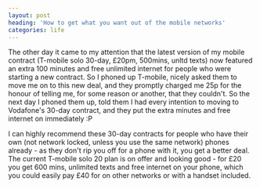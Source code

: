 ```yaml
---
layout: post
heading: 'How to get what you want out of the mobile networks'
categories: life
---
```


The other day it came to my attention that the latest version of my mobile contract (T-mobile solo 30-day, £20pm, 500mins, unltd texts) now featured an extra 100 minutes and free unlimited internet for people who were starting a new contract. So I phoned up T-mobile, nicely asked them to move me on to this new deal, and they promptly charged me 25p for the honour of telling me, for some reason or another, that they couldn't. So the next day I phoned them up, told them I had every intention to moving to Vodafone's 30-day contract, and they put the extra minutes and free internet on immediately :P

I can highly recommend these 30-day contracts for people who have their own (not network locked, unless you use the same network) phones already - as they don't rip you off for a phone with it, you get a better deal. The current T-mobile solo 20 plan is on offer and looking good - for £20 you get 600 mins, unlimited texts and free internet on your phone, which you could easily pay £40 for on other networks or with a handset included.
